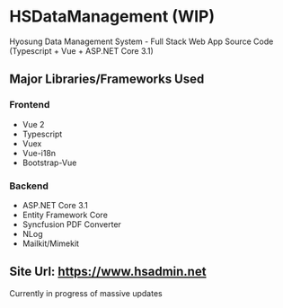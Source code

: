 # HSDataManagement (WIP)
Hyosung Data Management System - Full Stack Web App Source Code (Typescript + Vue + ASP.NET Core 3.1)

## Major Libraries/Frameworks Used
### Frontend
- Vue 2
- Typescript
- Vuex
- Vue-i18n
- Bootstrap-Vue

### Backend
- ASP.NET Core 3.1
- Entity Framework Core
- Syncfusion PDF Converter
- NLog
- Mailkit/Mimekit

## Site Url: https://www.hsadmin.net
Currently in progress of massive updates
